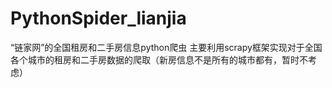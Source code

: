 # PythonSpider_lianjia
“链家网”的全国租房和二手房信息python爬虫
主要利用scrapy框架实现对于全国各个城市的租房和二手房数据的爬取（新房信息不是所有的城市都有，暂时不考虑）
